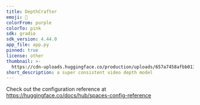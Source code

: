 ```yaml
---
title: DepthCrafter
emoji: 🦀
colorFrom: purple
colorTo: pink
sdk: gradio
sdk_version: 4.44.0
app_file: app.py
pinned: true
license: other
thumbnail: >-
  https://cdn-uploads.huggingface.co/production/uploads/657a7458afbb0117ba15c59f/n81BOzDvx-nPqGADmNWxD.png
short_description: a super consistent video depth model
---
```


Check out the configuration reference at https://huggingface.co/docs/hub/spaces-config-reference